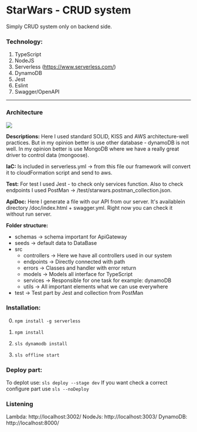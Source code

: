 # StarWars - CRUD system
Simply CRUD system only on backend side.

### Technology:
1. TypeScript
2. NodeJS
3. Serverless (https://www.serverless.com/)
4. DynamoDB
5. Jest
6. Eslint
7. Swagger/OpenAPI

------------

### Architecture
![](https://miro.medium.com/max/1272/1*MFvtJPjmug6qbWa92mp5UA.png)

**Descriptions:**
Here I used standard SOLID, KISS and AWS architecture-well practices. But in my opinion better is use other database - dynamoDB is not well.
In my opinion better is use MongoDB where we have a really great driver to control data (mongoose).

**IaC:**
Is included in serverless.yml -> from this file our framework will convert it to cloudFormation script and send to aws.

**Test:**
For test I used Jest - to check only services function.
Also to check endpoints I used PostMan -> /test/starwars.postman_collection.json.

**ApiDoc:**
Here I generate a file with our API from our server. It's availablein directory /doc/index.html + swagger.yml. Right now you can check it without run server.

**Folder structure:**
- schemas -> schema important for ApiGateway
- seeds -> default data to DataBase
- src
	- controllers -> Here we have all controllers used in our system
	- endpoints -> Directly connected with path
	- errors -> Classes and handler with error return
	- models -> Models all interface for TypeScript
	- services -> Responsible for one task for example: dynamoDB
	- utils -> All important elements what we can use everywhere
- test -> Test part by Jest and collection from PostMan

### Installation:
0. `npm install -g serverless`

1. `npm install`

2. `sls dynamodb install`

3. `sls offline start`

### Deploy part:
To deplot use: `sls deploy --stage dev`
If you want check a correct configure part use `sls --noDeploy`

### Listening
Lambda:  http://localhost:3002/
NodeJs: http://localhost:3003/
DynamoDB: http://localhost:8000/
